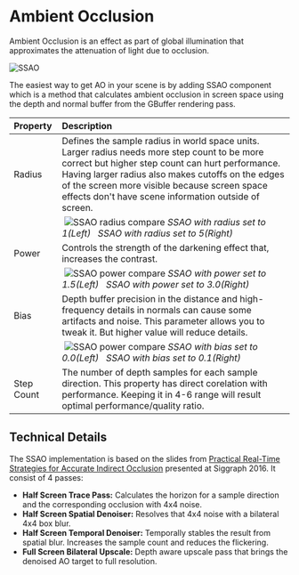 # Ambient Occlusion

Ambient Occlusion is an effect as part of global illumination that approximates the attenuation of light due to occlusion. 

![SSAO](https://www.dropbox.com/s/9hemw29ib130jf3/tm_tut_ssao.png?dl=1)

The easiest way to get AO in your scene is by adding SSAO component which is a method that calculates ambient occlusion in screen space using the depth and normal buffer from the GBuffer rendering pass.

| **Property** | **Description** |
| :-- | :----- |
| Radius       | Defines the sample radius in world space units. Larger radius needs more step count to be more correct but higher step count can hurt performance. Having larger radius also makes cutoffs on the edges of the screen more visible because screen space effects don't have scene information outside of screen. |
| | &nbsp;![SSAO radius compare](https://www.dropbox.com/s/pcekns9g3qbzh5d/tm_tut_ssao_radius_comp.png?dl=1) *SSAO with radius set to 1(Left) &nbsp; SSAO with radius set to 5(Right)*|
| Power        | Controls the strength of the darkening effect that, increases the contrast.|
| | &nbsp;![SSAO power compare](https://www.dropbox.com/s/ktp9l66mmqptrrk/tm_tut_ssao_power_comp.png?dl=1) *SSAO with power set to 1.5(Left) &nbsp; SSAO with power set to 3.0(Right)* |
| Bias         | Depth buffer precision in the distance and high-frequency details in normals can cause some artifacts and noise. This parameter allows you to tweak it. But higher value will reduce details. |
| | &nbsp;![SSAO power compare](https://www.dropbox.com/s/m1h2qic1g7fpwh0/tm_tut_ssao_bias_comp.png?dl=1) *SSAO with bias set to 0.0(Left) &nbsp; SSAO with bias set to 0.1(Right)* |
| Step Count   | The number of depth samples for each sample direction. This property has direct corelation with performance. Keeping it in 4-6 range will result optimal performance/quality ratio. |

## Technical Details

The SSAO implementation is based on the slides from [Practical Real-Time Strategies for Accurate Indirect Occlusion](https://blog.selfshadow.com/publications/s2016-shading-course/#course_content) presented at Siggraph 2016. It consist of 4 passes:
 - **Half Screen Trace Pass:** Calculates the horizon for a sample direction and the corresponding occlusion with 4x4 noise.
 - **Half Screen Spatial Denoiser:** Resolves that 4x4 noise with a bilateral 4x4 box blur.
 - **Half Screen Temporal Denoiser:** Temporally stables the result from spatial blur. Increases the sample count and reduces the flickering.
 - **Full Screen Bilateral Upscale:** Depth aware upscale pass that brings the denoised AO target to full resolution.
